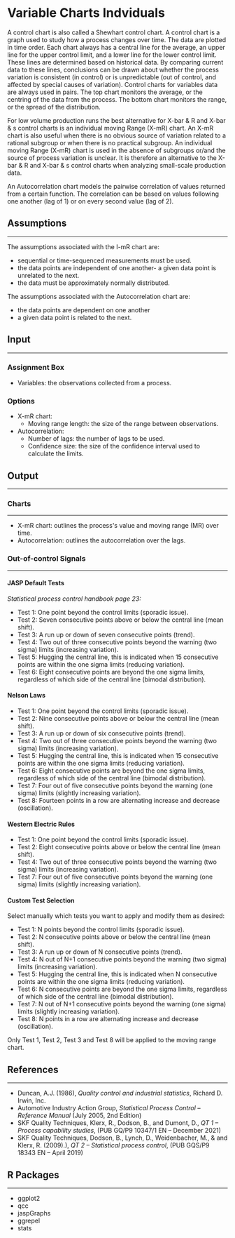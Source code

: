 Variable Charts Indviduals
==========================
A control chart is also called a Shewhart control chart.  A control chart is a graph used to study how a process changes over time. The data are plotted in time order. Each chart always has a central line for the average, an upper line for the upper control limit, and a lower line for the lower control limit. These lines are determined based on historical data. By comparing current data to these lines, conclusions can be drawn about whether the process variation is consistent (in control) or is unpredictable (out of control, and affected by special causes of variation). Control charts for variables data are always used in pairs. The top chart monitors the average, or the centring of the data from the process. The bottom chart monitors the range, or the spread of the distribution.

For low volume production runs the best alternative for X-bar & R and X-bar & s control charts is an individual moving Range (X-mR) chart. 
An X-mR chart is also useful when there is no obvious source of variation related to a rational subgroup or when there is no practical subgroup.
An individual moving Range (X-mR) chart is used in the absence of subgroups or/and the source of process variation is unclear. It is therefore an alternative to the X-bar & R and X-bar & s control charts when analyzing small-scale production data.

An Autocorrelation chart models the pairwise correlation of values returned from a certain function. The correlation can be based on values following one another (lag of 1) or
on every second value (lag of 2).

## Assumptions 
-------
The assumptions associated with the I-mR chart are: 
- sequential or time-sequenced measurements must be used. 
- the data points are independent of one another- a given data point is unrelated to the next. 
- the data must be approximately normally distributed. 

The assumptions associated with the Autocorrelation chart are:
- the data points are dependent on one another
- a given data point is related to the next. 

## Input
-------
### Assignment Box 
- Variables: the observations collected from a process.  

### Options
- X-mR chart:
  - Moving range length: the size of the range between observations. 
- Autocorrelation:
  - Number of lags: the number of lags to be used.
  - Confidence size: the size of the confidence interval used to calculate the limits. 

## Output
-------
### Charts
-------
- X-mR chart: outlines the process's value and moving range (MR) over time.
- Autocorrelation: outlines the autocorrelation over the lags. 

### Out-of-control Signals 
-------

#### JASP Default Tests
_Statistical process control handbook page 23:_

- Test 1: One point beyond the control limits (sporadic issue).
- Test 2: Seven consecutive points above or below the central line (mean shift).
- Test 3:  A run up or down of seven consecutive points (trend).
- Test 4: Two out of three consecutive points beyond the warning (two sigma) limits (increasing variation).
- Test 5: Hugging the central line, this is indicated when 15 consecutive points are within the one sigma limits (reducing variation).
- Test 6: Eight consecutive points are beyond the one sigma limits, regardless of which side of the central line (bimodal distribution).

#### Nelson Laws
- Test 1: One point beyond the control limits (sporadic issue).
- Test 2: Nine consecutive points above or below the central line (mean shift).
- Test 3: A run up or down of six consecutive points (trend).
- Test 4: Two out of three consecutive points beyond the warning (two sigma) limits (increasing variation).
- Test 5: Hugging the central line, this is indicated when 15 consecutive points are within the one sigma limits (reducing variation).
- Test 6: Eight consecutive points are beyond the one sigma limits, regardless of which side of the central line (bimodal distribution).
- Test 7: Four out of five consecutive points beyond the warning (one sigma) limits (slightly increasing variation).
- Test 8: Fourteen points in a row are alternating increase and decrease (oscillation).

#### Western Electric Rules
- Test 1: One point beyond the control limits (sporadic issue).
- Test 2: Eight consecutive points above or below the central line (mean shift).
- Test 4: Two out of three consecutive points beyond the warning (two sigma) limits (increasing variation).
- Test 7: Four out of five consecutive points beyond the warning (one sigma) limits (slightly increasing variation).

#### Custom Test Selection
Select manually which tests you want to apply and modify them as desired:

- Test 1: N points beyond the control limits (sporadic issue).
- Test 2: N consecutive points above or below the central line (mean shift).
- Test 3:  A run up or down of N consecutive points (trend).
- Test 4: N out of N+1 consecutive points beyond the warning (two sigma) limits (increasing variation).
- Test 5: Hugging the central line, this is indicated when N consecutive points are within the one sigma limits (reducing variation).
- Test 6: N consecutive points are beyond the one sigma limits, regardless of which side of the central line (bimodal distribution).
- Test 7: N out of N+1 consecutive points beyond the warning (one sigma) limits (slightly increasing variation).
- Test 8: N points in a row are alternating increase and decrease (oscillation).

Only Test 1, Test 2, Test 3 and Test 8 will be applied to the moving range chart.


## References 
-------
- Duncan, A.J. (1986), *Quality control and industrial statistics*, Richard D. Irwin, Inc.
- Automotive Industry Action Group, *Statistical Process Control – Reference Manual* (July 2005, 2nd Edition)
-	SKF Quality Techniques, Klerx, R., Dodson, B., and Dumont, D., *QT 1 – Process capability studies*, (PUB GQ/P9 10347/1 EN – December 2021)
-	SKF Quality Techniques, Dodson, B., Lynch, D., Weidenbacher, M., & and Klerx, R. (2009).), *QT 2 – Statistical process control*, (PUB GQS/P9 18343 EN – April 2019)


## R Packages
-------
- ggplot2
- qcc
- jaspGraphs
- ggrepel
- stats
